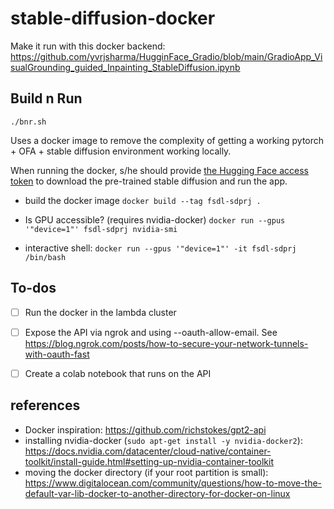 # stable-diffusion-docker

Make it run with this docker backend: https://github.com/yvrjsharma/HugginFace_Gradio/blob/main/GradioApp_VisualGrounding_guided_Inpainting_StableDiffusion.ipynb



## Build n Run

`./bnr.sh`

Uses a docker image to remove the complexity of getting a working pytorch + OFA + stable diffusion environment working locally.

When running the docker, s/he should provide [the Hugging Face access token](https://huggingface.co/docs/hub/security-tokens) to download the pre-trained stable diffusion and run the app.

* build the docker image
`docker build --tag fsdl-sdprj .`

* Is GPU accessible? (requires nvidia-docker)
`docker run --gpus '"device=1"' fsdl-sdprj nvidia-smi`

* interactive shell: 
`docker run --gpus '"device=1"' -it fsdl-sdprj /bin/bash`


## To-dos
- [ ] Run the docker in the lambda cluster
- [ ] Expose the API via ngrok and using --oauth-allow-email. See https://blog.ngrok.com/posts/how-to-secure-your-network-tunnels-with-oauth-fast  
- [ ] Create a colab notebook that runs on the API


## references
* Docker inspiration: https://github.com/richstokes/gpt2-api
* installing nvidia-docker (`sudo apt-get install -y nvidia-docker2`): https://docs.nvidia.com/datacenter/cloud-native/container-toolkit/install-guide.html#setting-up-nvidia-container-toolkit
* moving the docker directory (if your root partition is small): https://www.digitalocean.com/community/questions/how-to-move-the-default-var-lib-docker-to-another-directory-for-docker-on-linux
